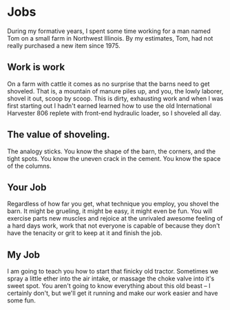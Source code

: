 # Jobs

During my formative years, I spent some time working for a man named Tom on a small farm in Northwest Illinois. By my estimates, Tom, had not really purchased a new item since 1975.

## Work is work

On a farm with cattle it comes as no surprise that the barns need to get shoveled. That is, a mountain of manure piles up, and you, the lowly laborer, shovel it out, scoop by scoop. This is dirty, exhausting work and when I was first starting out I hadn't earned learned how to use the old International Harvester 806 replete with front-end hydraulic loader, so I shoveled all day.

## The value of shoveling.

The analogy sticks. You know the shape of the barn, the corners, and the tight spots. You know the uneven crack in the cement. You know the space of the columns. 

## Your Job

Regardless of how far you get, what technique you employ, you shovel the barn. It might be grueling, it might be easy, it might even be fun. You will exercise parts new muscles and rejoice at the unrivaled awesome feeling of a hard days work, work that not everyone is capable of because they don't have the tenacity or grit to keep at it and finish the job.

## My Job

I am going to teach you how to start that finicky old tractor. Sometimes we spray a little ether into the air intake, or massage the choke valve into it's sweet spot. You aren't going to know everything about this old beast – I certainly don't, but we'll get it running and make our work easier and have some fun.
